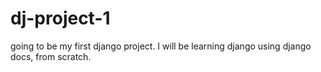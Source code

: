 # dj-project-1
going to be my first django project. I will be learning django using django docs, from scratch.
